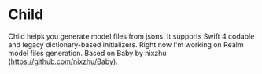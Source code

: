# Child

Child helps you generate model files from jsons. 
It supports Swift 4 codable and legacy dictionary-based initializers.
Right now I'm working on Realm model files generation.
Based on Baby by nixzhu (https://github.com/nixzhu/Baby).
